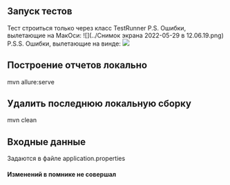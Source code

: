 ## Запуск тестов
Тест строиться только через класс TestRunner
P.S. Ошибки, вылетающие на МакОси:
![](../Снимок экрана 2022-05-29 в 12.06.19.png)
P.S.S. Ошибки, вылетающие на винде:
![](../../Downloads/image_2022_05_30T11_50_30_039Z.png)

## Построение отчетов локально
mvn allure:serve

## Удалить последнюю локальную сборку
mvn clean

## Входные данные
Задаются в файле application.properties

#### Изменений в помнике не совершал


